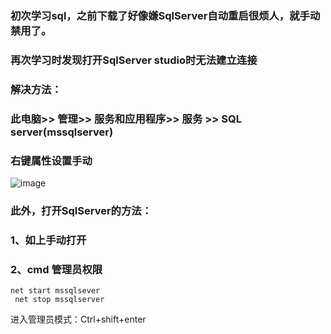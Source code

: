 ### 初次学习sql，之前下载了好像嫌SqlServer自动重启很烦人，就手动禁用了。
### 再次学习时发现打开SqlServer studio时无法建立连接
### 解决方法：
 ### 此电脑>> 管理>> 服务和应用程序>> 服务 >> SQL server(mssqlserver)
   ### 右键属性设置手动
![image](https://github.com/IamNot-GrandmaLi/sql/assets/105012688/614ada38-5d40-4922-a179-6cf562e092cc)
### 此外，打开SqlServer的方法：
  ### 1、如上手动打开
  ### 2、cmd 管理员权限 
    net start mssqlsever
  	 net stop mssqlserver
   进入管理员模式：Ctrl+shift+enter
